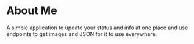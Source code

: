 # About Me

A simple application to update your status and info at one place and use endpoints to get images and JSON for it to use everywhere.